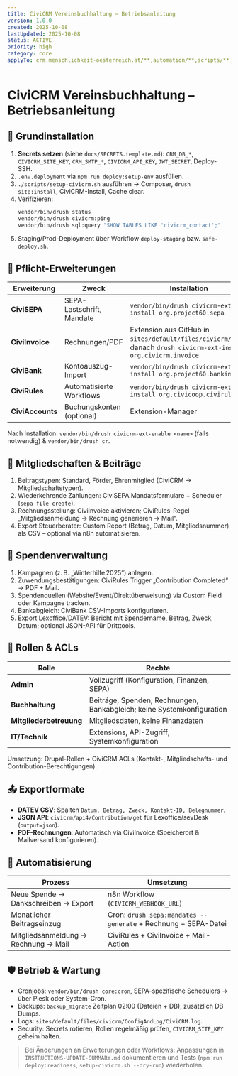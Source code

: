 ```yaml
---
title: CiviCRM Vereinsbuchhaltung – Betriebsanleitung
version: 1.0.0
created: 2025-10-08
lastUpdated: 2025-10-08
status: ACTIVE
priority: high
category: core
applyTo: crm.menschlichkeit-oesterreich.at/**,automation/**,scripts/**
---
```

# CiviCRM Vereinsbuchhaltung – Betriebsanleitung

## 🔧 Grundinstallation
1. **Secrets setzen** (siehe `docs/SECRETS.template.md`): `CRM_DB_*`, `CIVICRM_SITE_KEY`, `CRM_SMTP_*`, `CIVICRM_API_KEY`, `JWT_SECRET`, Deploy-SSH.
2. `.env.deployment` via `npm run deploy:setup-env` ausfüllen.
3. `./scripts/setup-civicrm.sh` ausführen → Composer, `drush site:install`, CiviCRM-Install, Cache clear.
4. Verifizieren:
   ```bash
   vendor/bin/drush status
   vendor/bin/drush civicrm:ping
   vendor/bin/drush sql:query "SHOW TABLES LIKE 'civicrm_contact';"
   ```
5. Staging/Prod-Deployment über Workflow `deploy-staging` bzw. `safe-deploy.sh`.

## 🧩 Pflicht-Erweiterungen
| Erweiterung | Zweck | Installation |
| --- | --- | --- |
| **CiviSEPA** | SEPA-Lastschrift, Mandate | `vendor/bin/drush civicrm-ext-install org.project60.sepa` |
| **CiviInvoice** | Rechnungen/PDF | Extension aus GitHub in `sites/default/files/civicrm/ext/`, danach `drush civicrm-ext-install org.civicrm.invoice` |
| **CiviBank** | Kontoauszug-Import | `vendor/bin/drush civicrm-ext-install org.project60.banking` |
| **CiviRules** | Automatisierte Workflows | `vendor/bin/drush civicrm-ext-install org.civicoop.civirules` |
| **CiviAccounts** | Buchungskonten (optional) | Extension-Manager |

Nach Installation: `vendor/bin/drush civicrm-ext-enable <name>` (falls notwendig) & `vendor/bin/drush cr`.

## 🧾 Mitgliedschaften & Beiträge
1. Beitragstypen: Standard, Förder, Ehrenmitglied (CiviCRM → Mitgliedschaftstypen).
2. Wiederkehrende Zahlungen: CiviSEPA Mandatsformulare + Scheduler (`sepa-file-create`).
3. Rechnungsstellung: CiviInvoice aktivieren; CiviRules-Regel „Mitgliedsanmeldung → Rechnung generieren → Mail“.
4. Export Steuerberater: Custom Report (Betrag, Datum, Mitgliedsnummer) als CSV – optional via n8n automatisieren.

## 💝 Spendenverwaltung
1. Kampagnen (z. B. „Winterhilfe 2025“) anlegen.
2. Zuwendungsbestätigungen: CiviRules Trigger „Contribution Completed“ → PDF + Mail.
3. Spendenquellen (Website/Event/Direktüberweisung) via Custom Field oder Kampagne tracken.
4. Bankabgleich: CiviBank CSV-Imports konfigurieren.
5. Export Lexoffice/DATEV: Bericht mit Spendername, Betrag, Zweck, Datum; optional JSON-API für Dritttools.

## 🔐 Rollen & ACLs
| Rolle | Rechte |
| --- | --- |
| **Admin** | Vollzugriff (Konfiguration, Finanzen, SEPA) |
| **Buchhaltung** | Beiträge, Spenden, Rechnungen, Bankabgleich; keine Systemkonfiguration |
| **Mitgliederbetreuung** | Mitgliedsdaten, keine Finanzdaten |
| **IT/Technik** | Extensions, API-Zugriff, Systemkonfiguration |

Umsetzung: Drupal-Rollen + CiviCRM ACLs (Kontakt-, Mitgliedschafts- und Contribution-Berechtigungen).

## 📤 Exportformate
- **DATEV CSV**: Spalten `Datum, Betrag, Zweck, Kontakt-ID, Belegnummer`.
- **JSON API**: `civicrm/api4/Contribution/get` für Lexoffice/sevDesk (`output=json`).
- **PDF-Rechnungen**: Automatisch via CiviInvoice (Speicherort & Mailversand konfigurieren).

## 🔄 Automatisierung
| Prozess | Umsetzung |
| --- | --- |
| Neue Spende → Dankschreiben → Export | n8n Workflow (`CIVICRM_WEBHOOK_URL`) |
| Monatlicher Beitragseinzug | Cron: `drush sepa:mandates --generate` + Rechnung + SEPA-Datei |
| Mitgliedsanmeldung → Rechnung → Mail | CiviRules + CiviInvoice + Mail-Action |

## 🛡️ Betrieb & Wartung
- Cronjobs: `vendor/bin/drush core:cron`, SEPA-spezifische Schedulers → über Plesk oder System-Cron.
- Backups: `backup_migrate` Zeitplan 02:00 (Dateien + DB), zusätzlich DB Dumps.
- Logs: `sites/default/files/civicrm/ConfigAndLog/CiviCRM.log`.
- Security: Secrets rotieren, Rollen regelmäßig prüfen, `CIVICRM_SITE_KEY` geheim halten.

> Bei Änderungen an Erweiterungen oder Workflows: Anpassungen in `INSTRUCTIONS-UPDATE-SUMMARY.md` dokumentieren und Tests (`npm run deploy:readiness`, `setup-civicrm.sh --dry-run`) wiederholen.
